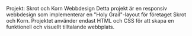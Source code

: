 Projekt: Skrot och Korn Webbdesign
Detta projekt är en responsiv webbdesign som implementerar en "Holy Grail"-layout för företaget Skrot och Korn. Projektet använder endast HTML och CSS för att skapa en funktionell och visuellt tilltalande webbplats.

